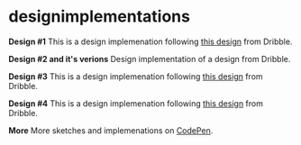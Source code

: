 # designimplementations

**Design #1**
This is a design implemenation following [this design](https://dribbble.com/shots/6108615) from Dribble.

**Design #2 and it's verions**
Design implementation of a design from Dribble.

**Design #3**
This is a design implemenation following [this design](https://dribbble.com/shots/6318714-Monday-Muse-Slider-Animation?utm_source=Clipboard_Shot&utm_campaign=Zhenya_Artem&utm_content=Monday%20Muse%20Slider%20Animation&utm_medium=Social_Share) from Dribble.

**Design #4**
This is a design implemenation following [this design](https://dribbble.com/shots/6420795-The-Other-Side-Objects-Animation?utm_source=Clipboard_Shot&utm_campaign=Zhenya_Artem&utm_content=The%20Other%20Side%20Objects%20Animation&utm_medium=Social_Share) from Dribble.

**More**
More sketches and implemenations on [CodePen](https://codepen.io/sergiulucutar/pens/public/).
